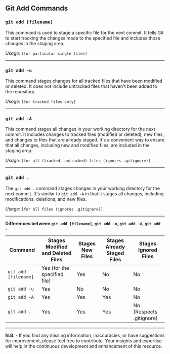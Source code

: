 ## Git Add Commands

### `git add [filename]`

This command is used to stage a specific file for the next commit. It tells Git to start tracking the changes made to the specified file and includes those changes in the staging area.

*Usage:* `[for particular single files]`

---

### `git add -u`

This command stages changes for all tracked files that have been modified or deleted. It does not include untracked files that haven't been added to the repository.

*Usage:* `[for tracked files only]`

---

### `git add -A`

This command stages all changes in your working directory for the next commit. It includes changes to tracked files (modified or deleted), new files, and changes to files that are already staged. It's a convenient way to ensure that all changes, including new and modified files, are included in the staging area.

*Usage:* `[for all (tracked, untracked) files (ignores .gitignore)]`

---

### `git add .`

The `git add .` command stages changes in your working directory for the next commit. It's similar to `git add -A` in that it stages all changes, including modifications, deletions, and new files.

*Usage:* `[for all files (ignores .gitignore)]`

---

**Differences between `git add [filename]`, `git add -u`, `git add -A`, `git add .`**

| Command              | Stages Modified and Deleted Files | Stages New Files | Stages Already Staged Files | Stages Ignored Files         |
| -------------------- | --------------------------------- | ---------------- | --------------------------- | ---------------------------- |
| `git add [filename]` | Yes (for the specified file)      | Yes              | No                          | No                           |
| `git add -u`         | Yes                               | No               | No                          | No                           |
| `git add -A`         | Yes                               | Yes              | Yes                         | No                           |
| `git add .`          | Yes                               | Yes              | Yes                         | No (Respects .gitignore)     |

---

**N.B. -** If you find any missing information, inaccuracies, or have suggestions for improvement, please feel free to contribute. Your insights and expertise will help in the continuous development and enhancement of this resource.
